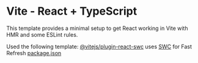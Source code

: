 # Vite - React + TypeScript

This template provides a minimal setup to get React working in Vite with HMR and some ESLint rules.

Used the following template: [@vitejs/plugin-react-swc](https://github.com/vitejs/vite-plugin-react/blob/main/packages/plugin-react-swc) uses [SWC](https://swc.rs/) for Fast Refresh
[package.json](package.json)

